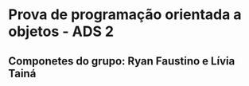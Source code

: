 # Prova de programação orientada a objetos - ADS 2
## Componetes do grupo: Ryan Faustino e Lívia Tainá
